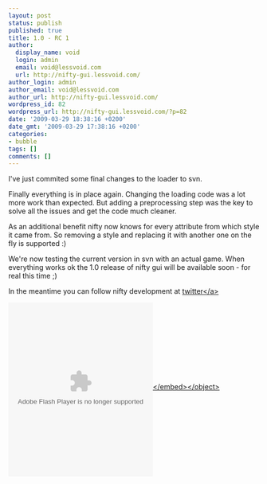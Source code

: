```yaml
---
layout: post
status: publish
published: true
title: 1.0 - RC 1
author:
  display_name: void
  login: admin
  email: void@lessvoid.com
  url: http://nifty-gui.lessvoid.com/
author_login: admin
author_email: void@lessvoid.com
author_url: http://nifty-gui.lessvoid.com/
wordpress_id: 82
wordpress_url: http://nifty-gui.lessvoid.com/?p=82
date: '2009-03-29 18:38:16 +0200'
date_gmt: '2009-03-29 17:38:16 +0200'
categories:
- bubble
tags: []
comments: []
---
```

<p>I've just commited some final changes to the loader to svn.</p>
<p>Finally everything is in place again. Changing the loading code was a lot more work than expected. But adding a preprocessing step was the key to solve all the issues and get the code much cleaner.</p>
<p>As an additional benefit nifty now knows for every attribute from which style it came from. So removing a style and replacing it with another one on the fly is supported :)</p>
<p>We're now testing the current version in svn with an actual game. When everything works ok the 1.0 release of nifty gui will be available soon - for real this time ;)</p>
<p>In the meantime you can follow nifty development at <a href="http:&#47;&#47;twitter.com&#47;niftygui">twitter<&#47;a></p>
<p><object classid="clsid:d27cdb6e-ae6d-11cf-96b8-444553540000" width="290" height="350" codebase="http:&#47;&#47;download.macromedia.com&#47;pub&#47;shockwave&#47;cabs&#47;flash&#47;swflash.cab#version=6,0,40,0"><param name="name" value="TwitterWidget" &#47;><param name="bgcolor" value="#000000" &#47;><param name="align" value="middle" &#47;><param name="flashvars" value="userID=25799582&amp;styleURL=http:&#47;&#47;static.twitter.com&#47;flash&#47;widgets&#47;profile&#47;smooth.xml" &#47;><param name="src" value="http:&#47;&#47;static.twitter.com&#47;flash&#47;widgets&#47;profile&#47;TwitterWidget.swf" &#47;><embed type="application&#47;x-shockwave-flash" width="290" height="350" src="http:&#47;&#47;static.twitter.com&#47;flash&#47;widgets&#47;profile&#47;TwitterWidget.swf" flashvars="userID=25799582&amp;styleURL=http:&#47;&#47;static.twitter.com&#47;flash&#47;widgets&#47;profile&#47;smooth.xml" align="middle" bgcolor="#000000" name="TwitterWidget"><&#47;embed><&#47;object></p>
